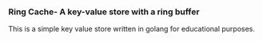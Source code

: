 ### Ring Cache- A key-value store with a ring buffer

This is a simple key value store written in golang for educational purposes.